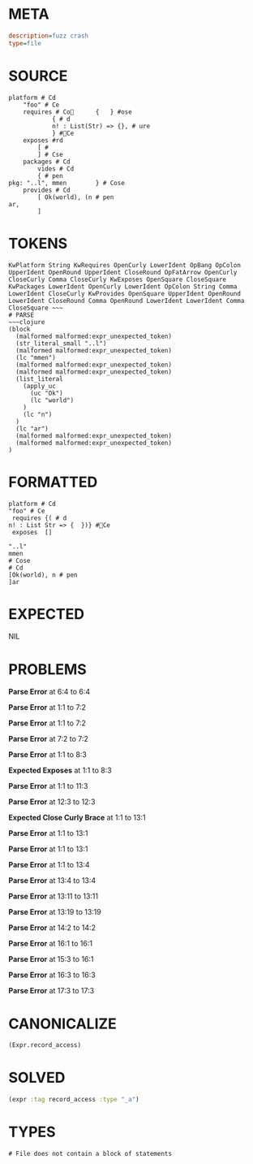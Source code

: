 # META
~~~ini
description=fuzz crash
type=file
~~~
# SOURCE
~~~roc
platform # Cd
	"foo" # Ce
	requires # Co		{	} #ose
			{ # d
			n! : List(Str) => {}, # ure
			} #Ce
	exposes #rd
		[ #
		] # Cse
	packages # Cd
		vides # Cd
		{ # pen
pkg: "..l", mmen		} # Cose
	provides # Cd
		[ Ok(world), (n # pen
ar,
		]
~~~
# TOKENS
~~~text
KwPlatform String KwRequires OpenCurly LowerIdent OpBang OpColon UpperIdent OpenRound UpperIdent CloseRound OpFatArrow OpenCurly CloseCurly Comma CloseCurly KwExposes OpenSquare CloseSquare KwPackages LowerIdent OpenCurly LowerIdent OpColon String Comma LowerIdent CloseCurly KwProvides OpenSquare UpperIdent OpenRound LowerIdent CloseRound Comma OpenRound LowerIdent LowerIdent Comma CloseSquare ~~~
# PARSE
~~~clojure
(block
  (malformed malformed:expr_unexpected_token)
  (str_literal_small "..l")
  (malformed malformed:expr_unexpected_token)
  (lc "mmen")
  (malformed malformed:expr_unexpected_token)
  (malformed malformed:expr_unexpected_token)
  (list_literal
    (apply_uc
      (uc "Ok")
      (lc "world")
    )
    (lc "n")
  )
  (lc "ar")
  (malformed malformed:expr_unexpected_token)
  (malformed malformed:expr_unexpected_token)
)
~~~
# FORMATTED
~~~roc
platform # Cd
"foo" # Ce
 requires {( # d
n! : List Str => {  })} #Ce
 exposes  []

"..l"
mmen
# Cose
# Cd
[Ok(world), n # pen
]ar
~~~
# EXPECTED
NIL
# PROBLEMS
**Parse Error**
at 6:4 to 6:4

**Parse Error**
at 1:1 to 7:2

**Parse Error**
at 1:1 to 7:2

**Parse Error**
at 7:2 to 7:2

**Parse Error**
at 1:1 to 8:3

**Expected Exposes**
at 1:1 to 8:3

**Parse Error**
at 1:1 to 11:3

**Parse Error**
at 12:3 to 12:3

**Expected Close Curly Brace**
at 1:1 to 13:1

**Parse Error**
at 1:1 to 13:1

**Parse Error**
at 1:1 to 13:1

**Parse Error**
at 1:1 to 13:4

**Parse Error**
at 13:4 to 13:4

**Parse Error**
at 13:11 to 13:11

**Parse Error**
at 13:19 to 13:19

**Parse Error**
at 14:2 to 14:2

**Parse Error**
at 16:1 to 16:1

**Parse Error**
at 15:3 to 16:1

**Parse Error**
at 16:3 to 16:3

**Parse Error**
at 17:3 to 17:3

# CANONICALIZE
~~~clojure
(Expr.record_access)
~~~
# SOLVED
~~~clojure
(expr :tag record_access :type "_a")
~~~
# TYPES
~~~roc
# File does not contain a block of statements
~~~

